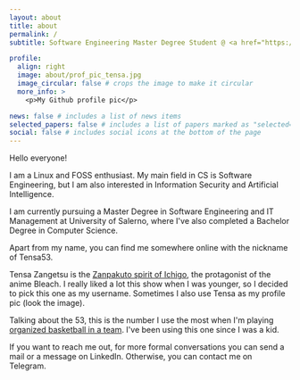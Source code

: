 ```yaml
---
layout: about
title: about
permalink: /
subtitle: Software Engineering Master Degree Student @ <a href="https://unisa.it"> University of Salerno </a>

profile:
  align: right
  image: about/prof_pic_tensa.jpg
  image_circular: false # crops the image to make it circular
  more_info: >
    <p>My Github profile pic</p>

news: false # includes a list of news items
selected_papers: false # includes a list of papers marked as "selected={true}"
social: false # includes social icons at the bottom of the page
---
```


Hello everyone!

I am a Linux and FOSS enthusiast. My main field in CS is Software Engineering,
but I am also interested in Information Security and Artificial Intelligence.

I am currently pursuing a Master Degree in Software Engineering and IT Management at University of Salerno,
where I've also completed a Bachelor Degree in Computer Science.

Apart from my name, you can find me somewhere online with the nickname of Tensa53.

Tensa Zangetsu is the [Zanpakuto spirit of Ichigo](<https://bleach.fandom.com/wiki/Zangetsu_(Zanpakut%C5%8D_spirit)>),
the protagonist of the anime Bleach. I really liked a lot this show when I was younger, so I decided to pick this one as
my username. Sometimes I also use Tensa as my profile pic (look the image).

Talking about the 53, this is the number I use the most when
I'm playing [organized basketball in a team](https://tensa53.github.io/assets/img/about/photo-basketball.jpg).
I've been using this one since I was a kid.

If you want to reach me out, for more formal conversations you can send a mail or a message on LinkedIn.
Otherwise, you can contact me on Telegram.
